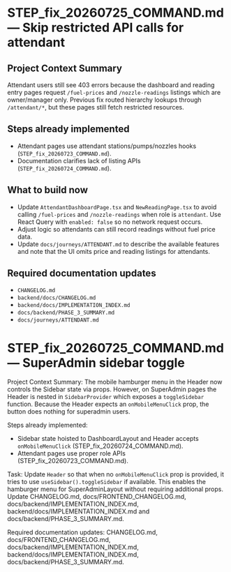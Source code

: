 # STEP_fix_20260725_COMMAND.md — Skip restricted API calls for attendant

## Project Context Summary
Attendant users still see 403 errors because the dashboard and reading entry pages
request `/fuel-prices` and `/nozzle-readings` listings which are owner/manager only.
Previous fix routed hierarchy lookups through `/attendant/*`, but these pages
still fetch restricted resources.

## Steps already implemented
- Attendant pages use attendant stations/pumps/nozzles hooks (`STEP_fix_20260723_COMMAND.md`).
- Documentation clarifies lack of listing APIs (`STEP_fix_20260724_COMMAND.md`).

## What to build now
- Update `AttendantDashboardPage.tsx` and `NewReadingPage.tsx` to avoid calling
  `/fuel-prices` and `/nozzle-readings` when role is `attendant`. Use React Query
  with `enabled: false` so no network request occurs.
- Adjust logic so attendants can still record readings without fuel price data.
- Update `docs/journeys/ATTENDANT.md` to describe the available features and note
  that the UI omits price and reading listings for attendants.

## Required documentation updates
- `CHANGELOG.md`
- `backend/docs/CHANGELOG.md`
- `backend/docs/IMPLEMENTATION_INDEX.md`
- `docs/backend/PHASE_3_SUMMARY.md`
- `docs/journeys/ATTENDANT.md`
# STEP_fix_20260725_COMMAND.md — SuperAdmin sidebar toggle

Project Context Summary:
The mobile hamburger menu in the Header now controls the Sidebar state via props. However, on SuperAdmin pages the Header is nested in `SidebarProvider` which exposes a `toggleSidebar` function. Because the Header expects an `onMobileMenuClick` prop, the button does nothing for superadmin users.

Steps already implemented:
- Sidebar state hoisted to DashboardLayout and Header accepts `onMobileMenuClick` (STEP_fix_20260724_COMMAND.md).
- Attendant pages use proper role APIs (STEP_fix_20260723_COMMAND.md).

Task:
Update `Header` so that when no `onMobileMenuClick` prop is provided, it tries to use `useSidebar().toggleSidebar` if available. This enables the hamburger menu for SuperAdminLayout without requiring additional props.
Update CHANGELOG.md, docs/FRONTEND_CHANGELOG.md, docs/backend/IMPLEMENTATION_INDEX.md, backend/docs/IMPLEMENTATION_INDEX.md and docs/backend/PHASE_3_SUMMARY.md.

Required documentation updates: CHANGELOG.md, docs/FRONTEND_CHANGELOG.md, docs/backend/IMPLEMENTATION_INDEX.md, backend/docs/IMPLEMENTATION_INDEX.md, docs/backend/PHASE_3_SUMMARY.md.
